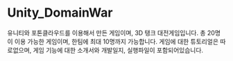 ﻿# Unity_DomainWar
유니티와 포톤클라우드를 이용해서 만든 게임이며,
3D 탱크 대전게임입니다.
총 20명이 이용 가능한 게임이며,
한팀에 최대 10명까지 가능합니다.
게임에 대한 튜토리얼은 따로없으며,
게임 기능에 대한 소개서와 개발일지, 실행파일이 포함되어있습니다.
